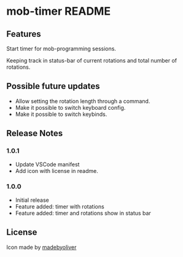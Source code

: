# mob-timer README



## Features

Start timer for mob-programming sessions.

Keeping track in status-bar of current rotations and total number of rotations.



## Possible future updates

- Allow setting the rotation length through a command.
- Make it possible to switch keyboard config.
- Make it possible to switch keybinds.



## Release Notes

### 1.0.1

- Update VSCode manifest
- Add icon with license in readme.

### 1.0.0

- Initial release
- Feature added: timer with rotations
- Feature added: timer and rotations show in status bar



## License

Icon made by [madebyoliver](https://www.flaticon.com/authors/madebyoliver)
